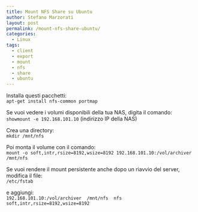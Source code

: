 ```yaml
---
title: Mount NFS Share su Ubuntu
author: Stefano Marzorati
layout: post
permalink: /mount-nfs-share-ubuntu/
categories:
  - Linux
tags:
  - client
  - export
  - mount
  - nfs
  - share
  - ubuntu
---
```

Installa questi pacchetti:  
`apt-get install nfs-common portmap`

Se vuoi vedere i volumi disponibili della tua NAS, digita il comando:  
`showmount -e 192.168.101.10` (indirizzo IP della NAS)

Crea una directory:  
`mkdir /mnt/nfs`

Poi monta il volume con il comando:  
`mount -o soft,intr,rsize=8192,wsize=8192 192.168.101.10:/vol/archiver /mnt/nfs`

Se vuoi rendere il mount persistente anche dopo un riavvio del server, modifica il file:  
`/etc/fstab`

e aggiungi:  
`192.168.101.10:/vol/archiver  /mnt/nfs  nfs   soft,intr,rsize=8192,wsize=8192`
